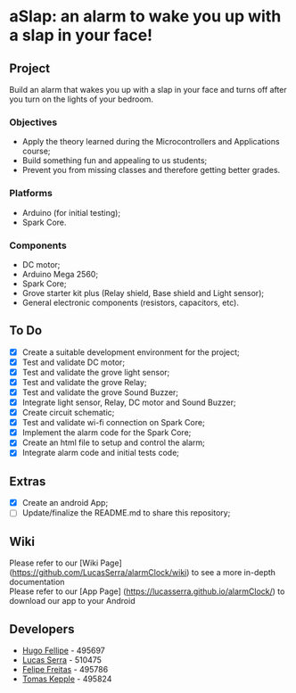 aSlap: an alarm to wake you up with a slap in your face!
===============================================

## Project
Build an alarm that wakes you up with a slap in your face and turns off after you turn on the lights of your bedroom.

### Objectives
- Apply the theory learned during the Microcontrollers and Applications course;
- Build something fun and appealing to us students;
- Prevent you from missing classes and therefore getting better grades.

### Platforms
- Arduino (for initial testing);
- Spark Core.

### Components
- DC motor;
- Arduino Mega 2560;
- Spark Core;
- Grove starter kit plus (Relay shield, Base shield and Light sensor);
- General electronic components (resistors, capacitors, etc).

## To Do
- [X] Create a suitable development environment for the project;
- [X] Test and validate DC motor;
- [X] Test and validate the grove light sensor;
- [X] Test and validate the grove Relay;
- [X] Test and validate the grove Sound Buzzer;
- [X] Integrate light sensor, Relay, DC motor and Sound Buzzer;
- [X] Create circuit schematic;
- [X] Test and validate wi-fi connection on Spark Core;
- [X] Implement the alarm code for the Spark Core;
- [X] Create an html file to setup and control the alarm;
- [X] Integrate alarm code and initial tests code;

## Extras
- [x] Create an android App;
- [ ] Update/finalize the README.md to share this repository;

## Wiki  
  Please refer to our [Wiki Page] (https://github.com/LucasSerra/alarmClock/wiki) to see a more in-depth documentation  
  Please refer to our [App Page] (https://lucasserra.github.io/alarmClock/) to download our app to your Android
  
## Developers
- [Hugo Fellipe](https://github.com/Hugo-cruz)   - 495697
- [Lucas Serra](https://github.com/LucasSerra) - 510475
- [Felipe Freitas](https://github.com/prepilef) - 495786
- [Tomas Kepple](https://github.com/tomaskb)   - 495824

